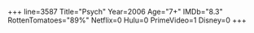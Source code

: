 +++
line=3587
Title="Psych"
Year=2006
Age="7+"
IMDb="8.3"
RottenTomatoes="89%"
Netflix=0
Hulu=0
PrimeVideo=1
Disney=0
+++

